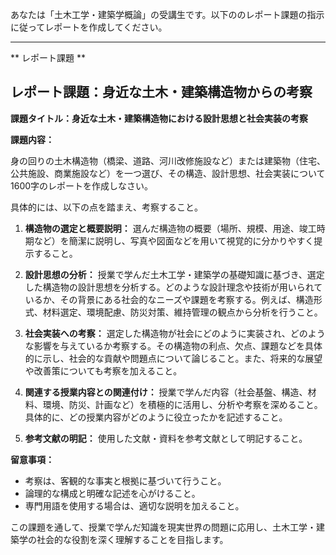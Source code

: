 あなたは「土木工学・建築学概論」の受講生です。以下ののレポート課題の指示に従ってレポートを作成してください。

---------------------------------------
** レポート課題 **

## レポート課題：身近な土木・建築構造物からの考察

**課題タイトル：身近な土木・建築構造物における設計思想と社会実装の考察**

**課題内容：**

身の回りの土木構造物（橋梁、道路、河川改修施設など）または建築物（住宅、公共施設、商業施設など）を一つ選び、その構造、設計思想、社会実装について1600字のレポートを作成しなさい。

具体的には、以下の点を踏まえ、考察すること。

1. **構造物の選定と概要説明：** 選んだ構造物の概要（場所、規模、用途、竣工時期など）を簡潔に説明し、写真や図面などを用いて視覚的に分かりやすく提示すること。

2. **設計思想の分析：**  授業で学んだ土木工学・建築学の基礎知識に基づき、選定した構造物の設計思想を分析する。どのような設計理念や技術が用いられているか、その背景にある社会的なニーズや課題を考察する。例えば、構造形式、材料選定、環境配慮、防災対策、維持管理の観点から分析を行うこと。

3. **社会実装への考察：** 選定した構造物が社会にどのように実装され、どのような影響を与えているか考察する。その構造物の利点、欠点、課題などを具体的に示し、社会的な貢献や問題点について論じること。また、将来的な展望や改善策についても考察を加えること。

4. **関連する授業内容との関連付け：**  授業で学んだ内容（社会基盤、構造、材料、環境、防災、計画など）を積極的に活用し、分析や考察を深めること。具体的に、どの授業内容がどのように役立ったかを記述すること。

5. **参考文献の明記：** 使用した文献・資料を参考文献として明記すること。


**留意事項：**

* 考察は、客観的な事実と根拠に基づいて行うこと。
* 論理的な構成と明確な記述を心がけること。
* 専門用語を使用する場合は、適切な説明を加えること。


この課題を通して、授業で学んだ知識を現実世界の問題に応用し、土木工学・建築学の社会的な役割を深く理解することを目指します。
